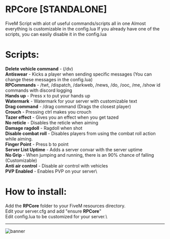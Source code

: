 # RPCore [STANDALONE]
FiveM Script with alot of useful commands/scripts all in one
Almost everything is customizable in the config.lua
If you already have one of the scripts, you can easily disable it in the config.lua



# Scripts:
**Delete vehicle command** -  (/dv)\
**Antiswear** - Kicks a player when sending specific messages (You can change these messages in the config.lua)\
**RPCommands** -  /twt, /dispatch, /darkweb, /news, /do, /ooc, /me, /show id commands with discord logging\
**Hands up** - Press x to put your hands up\
**Watermark** - Watermark for your server with customizable text\
**Drag command** - /drag command (Drags the closest player)\
**Crouch** - Pressing ctrl makes you crouch\
**Tazer effect** - Gives you an effect when you get tazed\
**No reticle** - Disables the reticle when aiming\
**Damage ragdoll** - Ragdoll when shot\
**Disable combat roll** - Disables players from using the combat roll action while aiming.\
**Finger Point** - Press b to point\
**Server List Uptime** - Adds a server convar with the server uptime\
**No Grip** - When jumping and running, there is an 90% chance of falling (Customizable)\
**Anti air control** - Disable air control with vehicles\
**PVP Enabled** - Enables PVP on your server\


# How to install:
Add the **RPCore** folder to your FiveM resources directory.\
Edit your server.cfg and add "ensure **RPCore**"\
Edit config.lua to be customized for your server.\






---------------------------------------------------
![banner](https://i.imgur.com/GU3LSL2.png)
